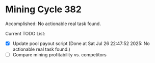# Mining Cycle 382

Accomplished: No actionable real task found.

Current TODO List:

- [x] Update pool payout script  (Done at Sat Jul 26 22:47:52 2025: No actionable real task found.)
- [ ] Compare mining profitability vs. competitors